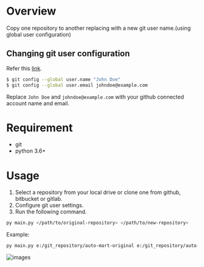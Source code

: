 # Overview
Copy one repository to another replacing with a new git user name.(using global user configuration)

## Changing git user configuration
Refer this [link](https://git-scm.com/book/en/v2/Customizing-Git-Git-Configuration).
```bash
$ git config --global user.name "John Doe"
$ git config --global user.email johndoe@example.com
```
Replace `John Doe` and `johndoe@example.com` with your github connected account name and email.

# Requirement
* git
* python 3.6+

# Usage

1. Select a repository from your local drive or clone one from github, bitbucket or gitlab.
2. Configure git user settings.
3. Run the following command.

```bash
py main.py </path/to/original-repository> </path/to/new-repository>
```

Example:
```bash
py main.py e:/git_repository/auto-mart-original e:/git_repository/auto-mart
```
![images](https://github.com/MaxDeveloper0408/git-history-managenent/blob/MAIN/images/2020-10-23_18-10-46.png?raw=true)
